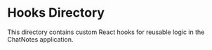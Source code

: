 # Hooks Directory

This directory contains custom React hooks for reusable logic in the ChatNotes application. 